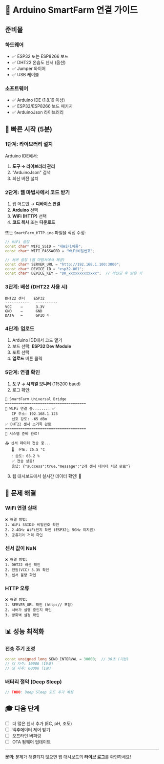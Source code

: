 # 🔌 Arduino SmartFarm 연결 가이드

## 준비물

### 하드웨어
- ✅ ESP32 또는 ESP8266 보드
- ✅ DHT22 온습도 센서 (옵션)
- ✅ Jumper 와이어
- ✅ USB 케이블

### 소프트웨어
- ✅ Arduino IDE (1.8.19 이상)
- ✅ ESP32/ESP8266 보드 패키지
- ✅ ArduinoJson 라이브러리

## 🚀 빠른 시작 (5분)

### 1단계: 라이브러리 설치

Arduino IDE에서:
1. **도구 → 라이브러리 관리**
2. "ArduinoJson" 검색
3. 최신 버전 설치

### 2단계: 웹 마법사에서 코드 받기

1. 웹 어드민 → **디바이스 연결**
2. **Arduino** 선택
3. **WiFi (HTTP)** 선택
4. **코드 복사** 또는 **다운로드**

또는 `SmartFarm_HTTP.ino` 파일을 직접 수정:

```cpp
// WiFi 설정
const char* WIFI_SSID = "내WiFi이름";
const char* WIFI_PASSWORD = "WiFi비밀번호";

// 서버 설정 (웹 마법사에서 제공)
const char* SERVER_URL = "http://192.168.1.100:3000";
const char* DEVICE_ID = "esp32-001";
const char* DEVICE_KEY = "DK_xxxxxxxxxxxxx";  // 바인딩 후 받은 키
```

### 3단계: 배선 (DHT22 사용 시)

```
DHT22 센서    ESP32
-----------   ----------
VCC    →      3.3V
GND    →      GND
DATA   →      GPIO 4
```

### 4단계: 업로드

1. Arduino IDE에서 코드 열기
2. 보드 선택: **ESP32 Dev Module**
3. 포트 선택
4. **업로드** 버튼 클릭

### 5단계: 연결 확인

1. **도구 → 시리얼 모니터** (115200 baud)
2. 로그 확인:

```
🌉 SmartFarm Universal Bridge
=====================================
📡 WiFi 연결 중........ ✅
   IP 주소: 192.168.1.123
   신호 강도: -65 dBm
✅ DHT22 센서 초기화 완료
=====================================
🚀 시스템 준비 완료!

📤 센서 데이터 전송 중...
   🌡️  온도: 25.5 °C
   💧 습도: 65.2 %
   ✅ 전송 성공!
   응답: {"success":true,"message":"2개 센서 데이터 저장 완료"}
```

3. 웹 대시보드에서 실시간 데이터 확인! 🎉

## 🔧 문제 해결

### WiFi 연결 실패
```
❌ 해결 방법:
1. WiFi SSID와 비밀번호 확인
2. 2.4GHz WiFi인지 확인 (ESP32는 5GHz 미지원)
3. 공유기와 거리 확인
```

### 센서 값이 NaN
```
❌ 해결 방법:
1. DHT22 배선 확인
2. 전원(VCC) 3.3V 확인
3. 센서 불량 확인
```

### HTTP 오류
```
❌ 해결 방법:
1. SERVER_URL 확인 (http:// 포함)
2. 서버가 실행 중인지 확인
3. 방화벽 설정 확인
```

## 📊 성능 최적화

### 전송 주기 조정
```cpp
const unsigned long SEND_INTERVAL = 30000;  // 30초 (기본)
// 더 자주: 10000 (10초)
// 덜 자주: 60000 (1분)
```

### 배터리 절약 (Deep Sleep)
```cpp
// TODO: Deep Sleep 모드 추가 예정
```

## 🎓 다음 단계

- [ ] 더 많은 센서 추가 (EC, pH, 조도)
- [ ] 액추에이터 제어 받기
- [ ] 오프라인 버퍼링
- [ ] OTA 펌웨어 업데이트

---

**문의**: 문제가 해결되지 않으면 웹 대시보드의 **라이브 로그**를 확인하세요!

